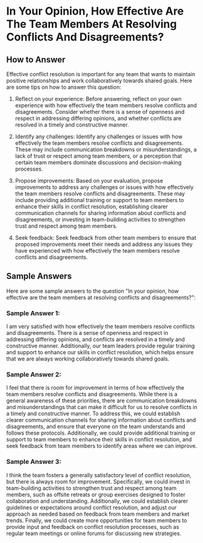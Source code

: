 In Your Opinion, How Effective Are The Team Members At Resolving Conflicts And Disagreements?
====================================================================================================================

How to Answer
-------------

Effective conflict resolution is important for any team that wants to maintain positive relationships and work collaboratively towards shared goals. Here are some tips on how to answer this question:

1. Reflect on your experience: Before answering, reflect on your own experience with how effectively the team members resolve conflicts and disagreements. Consider whether there is a sense of openness and respect in addressing differing opinions, and whether conflicts are resolved in a timely and constructive manner.

2. Identify any challenges: Identify any challenges or issues with how effectively the team members resolve conflicts and disagreements. These may include communication breakdowns or misunderstandings, a lack of trust or respect among team members, or a perception that certain team members dominate discussions and decision-making processes.

3. Propose improvements: Based on your evaluation, propose improvements to address any challenges or issues with how effectively the team members resolve conflicts and disagreements. These may include providing additional training or support to team members to enhance their skills in conflict resolution, establishing clearer communication channels for sharing information about conflicts and disagreements, or investing in team-building activities to strengthen trust and respect among team members.

4. Seek feedback: Seek feedback from other team members to ensure that proposed improvements meet their needs and address any issues they have experienced with how effectively the team members resolve conflicts and disagreements.

Sample Answers
--------------

Here are some sample answers to the question "In your opinion, how effective are the team members at resolving conflicts and disagreements?":

### Sample Answer 1:

I am very satisfied with how effectively the team members resolve conflicts and disagreements. There is a sense of openness and respect in addressing differing opinions, and conflicts are resolved in a timely and constructive manner. Additionally, our team leaders provide regular training and support to enhance our skills in conflict resolution, which helps ensure that we are always working collaboratively towards shared goals.

### Sample Answer 2:

I feel that there is room for improvement in terms of how effectively the team members resolve conflicts and disagreements. While there is a general awareness of these priorities, there are communication breakdowns and misunderstandings that can make it difficult for us to resolve conflicts in a timely and constructive manner. To address this, we could establish clearer communication channels for sharing information about conflicts and disagreements, and ensure that everyone on the team understands and follows these protocols. Additionally, we could provide additional training or support to team members to enhance their skills in conflict resolution, and seek feedback from team members to identify areas where we can improve.

### Sample Answer 3:

I think the team fosters a generally satisfactory level of conflict resolution, but there is always room for improvement. Specifically, we could invest in team-building activities to strengthen trust and respect among team members, such as offsite retreats or group exercises designed to foster collaboration and understanding. Additionally, we could establish clearer guidelines or expectations around conflict resolution, and adjust our approach as needed based on feedback from team members and market trends. Finally, we could create more opportunities for team members to provide input and feedback on conflict resolution processes, such as regular team meetings or online forums for discussing new strategies.
